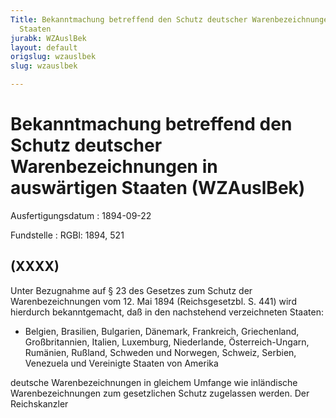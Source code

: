 ```yaml
---
Title: Bekanntmachung betreffend den Schutz deutscher Warenbezeichnungen in auswärtigen
  Staaten
jurabk: WZAuslBek
layout: default
origslug: wzauslbek
slug: wzauslbek

---
```


# Bekanntmachung betreffend den Schutz deutscher Warenbezeichnungen in auswärtigen Staaten (WZAuslBek)

Ausfertigungsdatum
:   1894-09-22

Fundstelle
:   RGBl: 1894, 521



## (XXXX)

Unter Bezugnahme auf § 23 des Gesetzes zum Schutz der
Warenbezeichnungen vom 12. Mai 1894 (Reichsgesetzbl. S. 441) wird
hierdurch bekanntgemacht, daß in den nachstehend verzeichneten
Staaten:

*   Belgien, Brasilien, Bulgarien, Dänemark, Frankreich, Griechenland,
    Großbritannien, Italien, Luxemburg, Niederlande, Österreich-Ungarn,
    Rumänien, Rußland, Schweden und Norwegen, Schweiz, Serbien, Venezuela
    und Vereinigte Staaten von Amerika



deutsche Warenbezeichnungen in gleichem Umfange wie inländische
Warenbezeichnungen zum gesetzlichen Schutz zugelassen werden.
Der Reichskanzler

